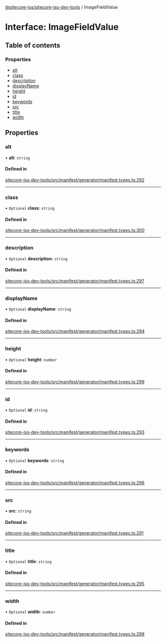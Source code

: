 [@sitecore-jss/sitecore-jss-dev-tools](../README.md) / ImageFieldValue

# Interface: ImageFieldValue

## Table of contents

### Properties

- [alt](ImageFieldValue.md#alt)
- [class](ImageFieldValue.md#class)
- [description](ImageFieldValue.md#description)
- [displayName](ImageFieldValue.md#displayname)
- [height](ImageFieldValue.md#height)
- [id](ImageFieldValue.md#id)
- [keywords](ImageFieldValue.md#keywords)
- [src](ImageFieldValue.md#src)
- [title](ImageFieldValue.md#title)
- [width](ImageFieldValue.md#width)

## Properties

### alt

• **alt**: `string`

#### Defined in

[sitecore-jss-dev-tools/src/manifest/generator/manifest.types.ts:292](https://github.com/Sitecore/jss/blob/ee8b8f899/packages/sitecore-jss-dev-tools/src/manifest/generator/manifest.types.ts#L292)

___

### class

• `Optional` **class**: `string`

#### Defined in

[sitecore-jss-dev-tools/src/manifest/generator/manifest.types.ts:300](https://github.com/Sitecore/jss/blob/ee8b8f899/packages/sitecore-jss-dev-tools/src/manifest/generator/manifest.types.ts#L300)

___

### description

• `Optional` **description**: `string`

#### Defined in

[sitecore-jss-dev-tools/src/manifest/generator/manifest.types.ts:297](https://github.com/Sitecore/jss/blob/ee8b8f899/packages/sitecore-jss-dev-tools/src/manifest/generator/manifest.types.ts#L297)

___

### displayName

• `Optional` **displayName**: `string`

#### Defined in

[sitecore-jss-dev-tools/src/manifest/generator/manifest.types.ts:294](https://github.com/Sitecore/jss/blob/ee8b8f899/packages/sitecore-jss-dev-tools/src/manifest/generator/manifest.types.ts#L294)

___

### height

• `Optional` **height**: `number`

#### Defined in

[sitecore-jss-dev-tools/src/manifest/generator/manifest.types.ts:299](https://github.com/Sitecore/jss/blob/ee8b8f899/packages/sitecore-jss-dev-tools/src/manifest/generator/manifest.types.ts#L299)

___

### id

• `Optional` **id**: `string`

#### Defined in

[sitecore-jss-dev-tools/src/manifest/generator/manifest.types.ts:293](https://github.com/Sitecore/jss/blob/ee8b8f899/packages/sitecore-jss-dev-tools/src/manifest/generator/manifest.types.ts#L293)

___

### keywords

• `Optional` **keywords**: `string`

#### Defined in

[sitecore-jss-dev-tools/src/manifest/generator/manifest.types.ts:296](https://github.com/Sitecore/jss/blob/ee8b8f899/packages/sitecore-jss-dev-tools/src/manifest/generator/manifest.types.ts#L296)

___

### src

• **src**: `string`

#### Defined in

[sitecore-jss-dev-tools/src/manifest/generator/manifest.types.ts:291](https://github.com/Sitecore/jss/blob/ee8b8f899/packages/sitecore-jss-dev-tools/src/manifest/generator/manifest.types.ts#L291)

___

### title

• `Optional` **title**: `string`

#### Defined in

[sitecore-jss-dev-tools/src/manifest/generator/manifest.types.ts:295](https://github.com/Sitecore/jss/blob/ee8b8f899/packages/sitecore-jss-dev-tools/src/manifest/generator/manifest.types.ts#L295)

___

### width

• `Optional` **width**: `number`

#### Defined in

[sitecore-jss-dev-tools/src/manifest/generator/manifest.types.ts:298](https://github.com/Sitecore/jss/blob/ee8b8f899/packages/sitecore-jss-dev-tools/src/manifest/generator/manifest.types.ts#L298)
